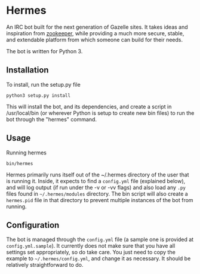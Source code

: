 Hermes
======

An IRC bot built for the next generation of Gazelle sites. It takes ideas and inspiration from
[zookeeper](https://github.com/phracker/zookeeper), while providing a much more secure, stable, and extendable
platform from which someone can build for their needs.

The bot is written for Python 3.

Installation
------------

To install, run the setup.py file

    python3 setup.py install


This will install the bot, and its dependencies, and create a script in /usr/local/bin (or wherever Python is
setup to create new bin files) to run the bot through the "hermes" command.

Usage
-----

Running hermes

    bin/hermes

Hermes primarily runs itself out of the ~/.hermes directory of the user that is running it. Inside, it expects to
find a `config.yml` file (explained below), and will log output (if run under the -v or -vv flags) and also
load any `.py` files found in `~/.hermes/modules` directory. The bin script will also create a `hermes.pid` file
in that directory to prevent multiple instances of the bot from running.


Configuration
-------------

The bot is managed through the `config.yml` file (a sample one is provided at `config.yml.sample`). It currently
does not make sure that you have all settings set appropriately, so do take care. You just need to copy the example
to `~/.hermes/config.yml`, and change it as necessary. It should be relatively straightforward to do.

